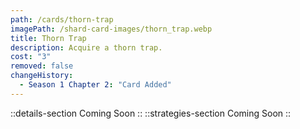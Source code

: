 ```yaml
---
path: /cards/thorn-trap
imagePath: /shard-card-images/thorn_trap.webp
title: Thorn Trap
description: Acquire a thorn trap.
cost: "3"
removed: false
changeHistory:
  - Season 1 Chapter 2: "Card Added"
---
```

::details-section
Coming Soon
::
::strategies-section
Coming Soon
::